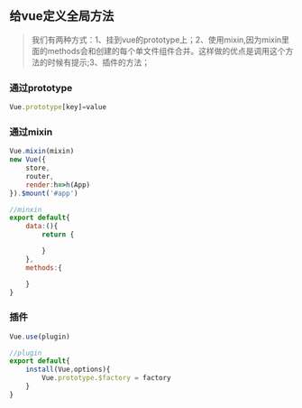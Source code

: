 ## 给vue定义全局方法
>我们有两种方式：1、挂到vue的prototype上；2、使用mixin,因为mixin里面的methods会和创建的每个单文件组件合并。这样做的优点是调用这个方法的时候有提示;3、插件的方法；

### 通过prototype

```js
Vue.prototype[key]=value
```

### 通过mixin
```js
Vue.mixin(mixin)
new Vue({
    store,
    router,
    render:h=>h(App)
}).$mount('#app')

//minxin
export default{
    data:(){
        return {

        }
    },
    methods:{

    }
}
```

### 插件
```js
Vue.use(plugin)

//plugin
export default{
    install(Vue,options){
        Vue.prototype.$factory = factory
    }
}
```

